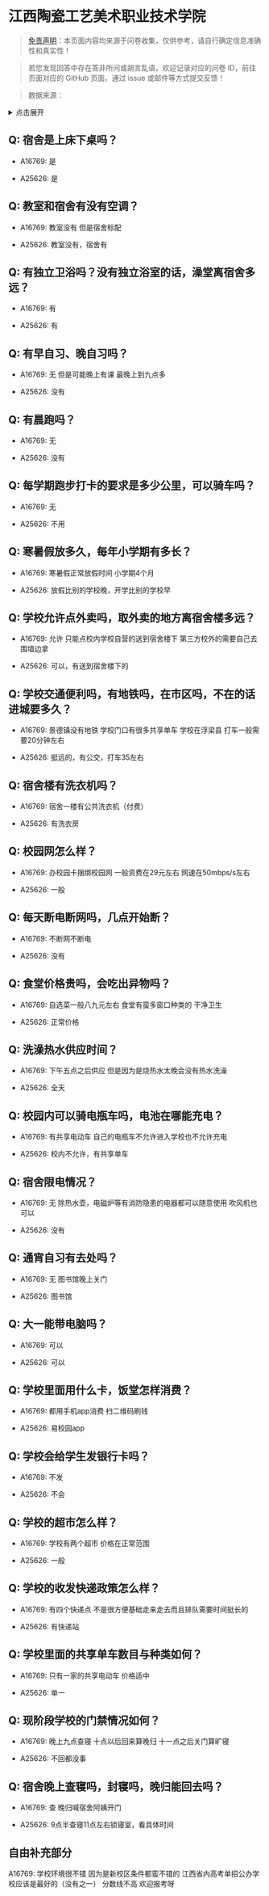 # 江西陶瓷工艺美术职业技术学院

> [免责声明](https://colleges.chat/#_3)：本页面内容均来源于问卷收集，仅供参考，请自行确定信息准确性和真实性！

> 若您发现回答中存在答非所问或胡言乱语，欢迎记录对应的问卷 ID，前往页面对应的 GitHub 页面，通过 issue 或邮件等方式提交反馈！

> 数据来源：

<details><summary>点击展开</summary>
<ul>
<li>A16769: 匿名 (2023 年 01 月)</li>
<li>A25626: 匿名 (2024 年 07 月)</li>
</ul>
</details>

## Q: 宿舍是上床下桌吗？

- A16769: 是

- A25626: 是

## Q: 教室和宿舍有没有空调？

- A16769: 教室没有 但是宿舍标配

- A25626: 教室没有，宿舍有

## Q: 有独立卫浴吗？没有独立浴室的话，澡堂离宿舍多远？

- A16769: 有

- A25626: 有

## Q: 有早自习、晚自习吗？

- A16769: 无 但是可能晚上有课 最晚上到九点多

- A25626: 没有

## Q: 有晨跑吗？

- A16769: 无

- A25626: 没有

## Q: 每学期跑步打卡的要求是多少公里，可以骑车吗？

- A16769: 无

- A25626: 不用

## Q: 寒暑假放多久，每年小学期有多长？

- A16769: 寒暑假正常放假时间 小学期4个月

- A25626: 放假比别的学校晚，开学比别的学校早

## Q: 学校允许点外卖吗，取外卖的地方离宿舍楼多远？

- A16769: 允许 只能点校内学校自营的送到宿舍楼下 第三方校外的需要自己去围墙边拿

- A25626: 可以，有送到宿舍楼下的

## Q: 学校交通便利吗，有地铁吗，在市区吗，不在的话进城要多久？

- A16769: 景德镇没有地铁 学校门口有很多共享单车 学校在浮梁县 打车一般需要20分钟左右

- A25626: 挺远的，有公交，打车35左右

## Q: 宿舍楼有洗衣机吗？

- A16769: 宿舍一楼有公共洗衣机（付费）

- A25626: 有洗衣房

## Q: 校园网怎么样？

- A16769: 办校园卡捆绑校园网 一般资费在29元左右 网速在50mbps/s左右

- A25626: 一般

## Q: 每天断电断网吗，几点开始断？

- A16769: 不断网不断电

- A25626: 没有

## Q: 食堂价格贵吗，会吃出异物吗？

- A16769: 自选菜一般八九元左右 食堂有蛮多窗口种类的 干净卫生

- A25626: 正常价格

## Q: 洗澡热水供应时间？

- A16769: 下午五点之后供应 但是因为是烧热水太晚会没有热水洗澡

- A25626: 全天

## Q: 校园内可以骑电瓶车吗，电池在哪能充电？

- A16769: 有共享电动车 自己的电瓶车不允许进入学校也不允许充电

- A25626: 校内不允许，有共享单车

## Q: 宿舍限电情况？

- A16769: 无 除热水壶，电磁炉等有消防隐患的电器都可以随意使用 吹风机也可以

- A25626: 没有

## Q: 通宵自习有去处吗？

- A16769: 无 图书馆晚上关门

- A25626: 图书馆

## Q: 大一能带电脑吗？

- A16769: 可以

- A25626: 可以

## Q: 学校里面用什么卡，饭堂怎样消费？

- A16769: 都用手机app消费 扫二维码刷钱

- A25626: 易校园app

## Q: 学校会给学生发银行卡吗？

- A16769: 不发

- A25626: 不会

## Q: 学校的超市怎么样？

- A16769: 学校有两个超市 价格在正常范围

- A25626: 一般

## Q: 学校的收发快递政策怎么样？

- A16769: 有四个快递点 不是很方便基础走来走去而且排队需要时间挺长的

- A25626: 有快递站

## Q: 学校里面的共享单车数目与种类如何？

- A16769: 只有一家的共享电动车 价格适中

- A25626: 单一

## Q: 现阶段学校的门禁情况如何？

- A16769: 晚上九点查寝 十点以后回来算晚归 十一点之后关门算旷寝

- A25626: 不回都没事

## Q: 宿舍晚上查寝吗，封寝吗，晚归能回去吗？

- A16769: 查 晚归喊宿舍阿姨开门

- A25626: 9点半查寝11点左右锁寝室，看具体时间

## 自由补充部分

A16769: 学校环境很不错 因为是新校区条件都蛮不错的 江西省内高考单招公办学校应该是最好的（没有之一） 分数线不高 欢迎报考呀